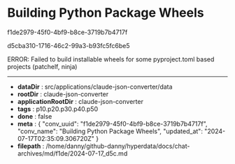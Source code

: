 # Building Python Package Wheels

f1de2979-45f0-4bf9-b8ce-3719b7b4717f

d5cba310-1716-46c2-99a3-b93fc5fc6be5

ERROR: Failed to build installable wheels for some pyproject.toml based projects (patchelf, ninja)

---

* **dataDir** : src/applications/claude-json-converter/data
* **rootDir** : claude-json-converter
* **applicationRootDir** : claude-json-converter
* **tags** : p10.p20.p30.p40.p50
* **done** : false
* **meta** : {
  "conv_uuid": "f1de2979-45f0-4bf9-b8ce-3719b7b4717f",
  "conv_name": "Building Python Package Wheels",
  "updated_at": "2024-07-17T02:35:09.306720Z"
}
* **filepath** : /home/danny/github-danny/hyperdata/docs/chat-archives/md/f1de/2024-07-17_d5c.md